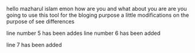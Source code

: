 hello mazharul islam emon how are you and what about you are 
are you going to use this tool for the bloging purpose
a little modifications on the purpose of see differences

line number 5 has been addes
line number 6 has been added

line 7 has been added